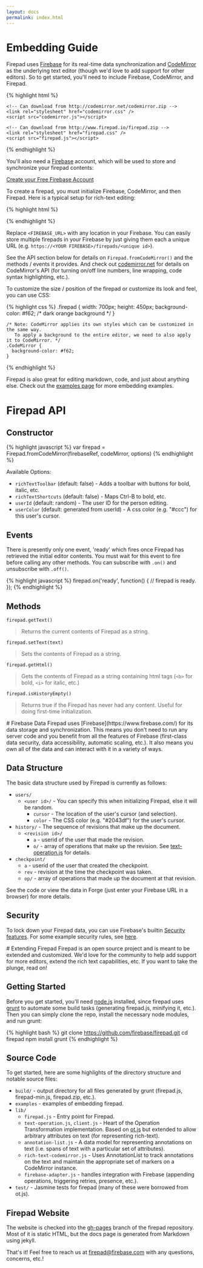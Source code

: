 ```yaml
---
layout: docs
permalink: index.html
---
```



<a name="embedding"> </a>
# Embedding Guide
Firepad uses [Firebase](https://www.firebase.com/) for its real-time data synchronization and
[CodeMirror](http://www.codemirror.net/) as the underlying text editor (though we'd love to add
support for other editors).  So to get started, you'll need to include Firebase, CodeMirror, and
Firepad.

{% highlight html %}
    <script src="https://cdn.firebase.com/v0/firebase.js"></script>

    <!-- Can download from http://codemirror.net/codemirror.zip -->
    <link rel="stylesheet" href="codemirror.css" />
    <script src="codemirror.js"></script>

    <!-- Can download from http://www.firepad.io/firepad.zip -->
    <link rel="stylesheet" href="firepad.css" />
    <script src="firepad.js"></script>
{% endhighlight %}

You'll also need a [Firebase](https://www.firebase.com/) account, which will be used to store and
 synchronize your firepad contents:

<a href="https://www.firebase.com/signup/" target="_blank">Create your Free Firebase Account</a>

To create a firepad, you must initialize Firebase, CodeMirror, and then Firepad.  Here is a typical setup
for rich-text editing:

{% highlight html %}
    <div id="firepad"></div>
    <script>
      var firepadRef = new Firebase('<FIREBASE URL>');
      var codeMirror = CodeMirror(document.getElementById('firepad'), { lineWrapping: true });
      var firepad = Firepad.fromCodeMirror(firepadRef, codeMirror,
          { richTextShortcuts: true, richTextToolbar: true });
    </script>
{% endhighlight %}

Replace `<FIREBASE_URL>` with any location in your Firebase.  You can easily store multiple
firepads in your Firebase by just giving them each a unique URL
(e.g. `https://<YOUR FIREBASE>/firepads/<unique id>`).

See the API section below for details on `Firepad.fromCodeMirror()` and the methods / events
it provides.  And check out [codemirror.net](http://codemirror.net/) for details on CodeMirror's API
(for turning on/off line numbers, line wrapping, code syntax highlighting, etc.).

To customize the size / position of the firepad or customize its look and feel, you can use CSS:

{% highlight css %}
    .firepad {
      width: 700px;
      height: 450px;
      background-color: #f62; /* dark orange background */
    }

    /* Note: CodeMirror applies its own styles which can be customized in the same way.
       To apply a background to the entire editor, we need to also apply it to CodeMirror. */
    .CodeMirror {
      background-color: #f62;
    }
{% endhighlight %}

<div class="emphasis-box">Firepad is also great for editing markdown, code, and just about anything else.
Check out the <a href="../examples/">examples page</a> for more embedding examples.</div>

<div class="docs-separator"> </div>
<a name="api"> </a>



# Firepad API
## Constructor
{% highlight javascript %}
    var firepad = Firepad.fromCodeMirror(firebaseRef, codeMirror, options)
{% endhighlight %}

Available Options:

* `richTextToolbar` (default: false) - Adds a toolbar with buttons for bold, italic, etc.
* `richTextShortcuts` (default: false) - Maps Ctrl-B to bold, etc.
* `userId` (default: random) - The user ID for the person editing.
* `userColor` (default: generated from userId) - A css color (e.g. "#ccc") for this user's cursor.


## Events
There is presently only one event, 'ready' which fires once Firepad has retrieved the initial editor contents.  You
must wait for this event to fire before calling any other methods.  You can subscribe with `.on()` and unsubscribe
with `.off()`.

{% highlight javascript %}
    firepad.on('ready', function() {
      // firepad is ready.
    });
{% endhighlight %}

## Methods
`firepad.getText()`
> Returns the current contents of Firepad as a string.

`firepad.setText(text)`
> Sets the contents of Firepad as a string.

`firepad.getHtml()`
> Gets the contents of Firepad as a string containing html tags (`<b>` for bold, `<i>` for italic, etc.)

`firepad.isHistoryEmpty()`
> Returns true if the Firepad has never had any content.  Useful for doing first-time initialization.



<div class="docs-separator"> </div>
<a name="firebase"> </a>
# Firebase Data
Firepad uses [Firebase](https://www.firebase.com/) for its data storage and synchronization.  This means
you don't need to run any server code and you benefit from all the features of Firebase
(first-class data security, data accessibility, automatic scaling, etc.).  It also means you own all of
the data and can interact with it in a variety of ways.

## Data Structure
The basic data structure used by Firepad is currently as follows:

* `users/`
    * `<user id>/` - You can specify this when initializing Firepad, else it will be random.
        * `cursor` - The location of the user's cursor (and selection).
        * `color` - The CSS color (e.g. "#2043df") for the user's cursor.
* `history/` - The sequence of revisions that make up the document.
    * `<revision id>/`
        * `a` - userid of the user that made the revision.
        * `o/` - array of operations that make up the revision.  See
          [text-operation.js](https://github.com/firebase/firepad/blob/master/lib/text-operation.js) for details.
* `checkpoint/`
    * `a` - userid of the user that created the checkpoint.
    * `rev` - revision at the time the checkpoint was taken.
    * `op/` - array of operations that made up the document at that revision.

See the code or view the data in Forge (just enter your Firebase URL in a browser) for more details.

## Security
To lock down your Firepad data, you can use Firebase's builtin
[Security features](https://www.firebase.com/docs/security-quickstart.html).  For some example
security rules, see [here](https://github.com/firebase/firepad/tree/master/examples/security).


<div class="docs-separator"> </div>
<a name="extending"> </a>
# Extending Firepad
Firepad is an open source project and is meant to be extended and customized.  We'd love for the community
to help add support for more editors, extend the rich text capabilities, etc.  If you want to take the plunge,
read on!

## Getting Started
Before you get started, you'll need [node.js](http://nodejs.org/) installed, since firepad uses
[grunt](http://gruntjs.com/) to automate some build tasks (generating firepad.js, minifying it, etc.).
Then you can simply clone the repo, install the necessary node modules, and run grunt:

{% highlight bash %}
    git clone https://github.com/firebase/firepad.git
    cd firepad
    npm install
    grunt
{% endhighlight %}

## Source Code
To get started, here are some highlights of the directory structure and notable source files:

* `build/` - output directory for all files generated by grunt (firepad.js, firepad-min.js, firepad.zip, etc.).
* `examples` - examples of embedding firepad.
* `lib/`
    * `firepad.js` - Entry point for Firepad.
    * `text-operation.js`, `client.js` - Heart of the Operation Transformation implementation.  Based on
      [ot.js](https://github.com/Operational-Transformation/ot.js/) but extended to allow arbitrary
      attributes on text (for representing rich-text).
    * `annotation-list.js` - A data model for representing annotations on text (i.e. spans of text with a particular
      set of attributes).
    * `rich-text-codemirror.js` - Uses AnnotationList to track annotations on the text and maintain the appropriate
      set of markers on a CodeMirror instance.
    * `firebase-adapter.js` - handles integration with Firebase (appending operations, triggering retries,
      presence, etc.).
* `test/` - Jasmine tests for firepad (many of these were borrowed from ot.js).

## Firepad Website
The website is checked into the [gh-pages](https://github.com/firebase/firepad/tree/gh-pages)
branch of the firepad repository.  Most of it is static HTML, but the docs page is generated from
Markdown using jekyll.

That's it!  Feel free to reach us at [firepad@firebase.com](mailto:firepad@firebase.com) with any questions,
concerns, etc.!